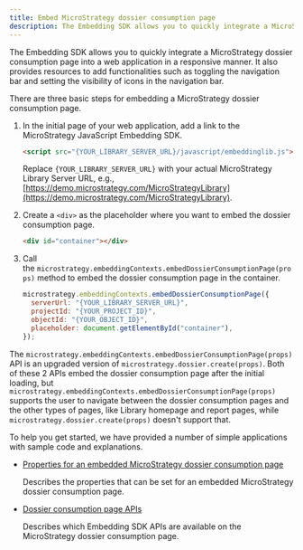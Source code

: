 ```yaml
---
title: Embed MicroStrategy dossier consumption page
description: The Embedding SDK allows you to quickly integrate a MicroStrategy dossier consumption page into a web application in a responsive manner. It also provides resources to add functionalities such as toggling the navigation bar and setting the visibility of icons in the navigation bar.
---
```


The Embedding SDK allows you to quickly integrate a MicroStrategy dossier consumption page into a web application in a responsive manner. It also provides resources to add functionalities such as toggling the navigation bar and setting the visibility of icons in the navigation bar.

There are three basic steps for embedding a MicroStrategy dossier consumption page.

1. In the initial page of your web application, add a link to the MicroStrategy JavaScript Embedding SDK.

   ```html
   <script src="{YOUR_LIBRARY_SERVER_URL}/javascript/embeddinglib.js"></script>
   ```

   Replace `{YOUR_LIBRARY_SERVER_URL}` with your actual MicroStrategy Library Server URL, e.g., [https://demo.microstrategy.com/MicroStrategyLibrary](https://demo.microstrategy.com/MicroStrategyLibrary).

1. Create a `<div>` as the placeholder where you want to embed the dossier consumption page.

   ```html
   <div id="container"></div>
   ```

1. Call the `microstrategy.embeddingContexts.embedDossierConsumptionPage(props)` method to embed the dossier consumption page in the container.

   ```js
   microstrategy.embeddingContexts.embedDossierConsumptionPage({
     serverUrl: "{YOUR_LIBRARY_SERVER_URL}",
     projectId: "{YOUR_PROJECT_ID}",
     objectId: "{YOUR_OBJECT_ID}",
     placeholder: document.getElementById("container"),
   });
   ```

The `microstrategy.embeddingContexts.embedDossierConsumptionPage(props)` API is an upgraded version of `microstrategy.dossier.create(props)`. Both of these 2 APIs embed the dossier consumption page after the initial loading, but `microstrategy.embeddingContexts.embedDossierConsumptionPage(props)` supports the user to navigate between the dossier consumption pages and the other types of pages, like Library homepage and report pages, while `microstrategy.dossier.create(props)` doesn't support that.

To help you get started, we have provided a number of simple applications with sample code and explanations.

- [Properties for an embedded MicroStrategy dossier consumption page](./embed-dossier-consumption-properties.md)

  Describes the properties that can be set for an embedded MicroStrategy dossier consumption page.

- [Dossier consumption page APIs](../embedding-context/dossier-consumption-page-apis.md)

  Describes which Embedding SDK APIs are available on the MicroStrategy dossier consumption page.
